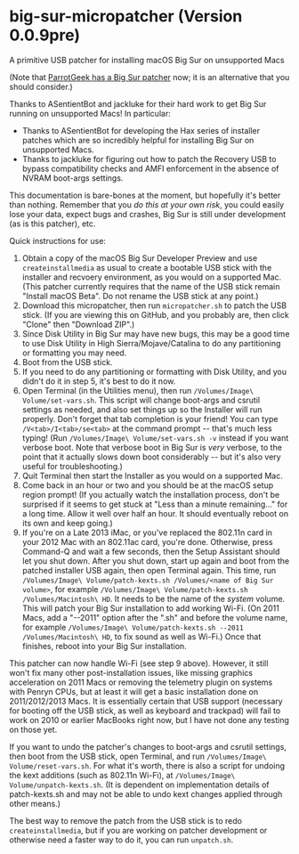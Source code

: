 # big-sur-micropatcher (Version 0.0.9pre)
A primitive USB patcher for installing macOS Big Sur on unsupported Macs

(Note that [ParrotGeek has a Big Sur patcher](https://parrotgeek.com/bigsur/) now; it is an alternative that you should consider.)

Thanks to ASentientBot and jackluke for their hard work to get Big Sur running on unsupported Macs! In particular:

- Thanks to ASentientBot for developing the Hax series of installer patches which are so incredibly helpful for installing Big Sur on unsupported Macs.
- Thanks to jackluke for figuring out how to patch the Recovery USB to bypass compatibility checks and AMFI enforcement in the absence of NVRAM boot-args settings.

This documentation is bare-bones at the moment, but hopefully it's better than nothing. Remember that you *do this at your own risk*, you could easily lose your data, expect bugs and crashes, Big Sur is still under development (as is this patcher), etc.

Quick instructions for use:

1. Obtain a copy of the macOS Big Sur Developer Preview and use `createinstallmedia` as usual to create a bootable USB stick with the installer and recvoery environment, as you would on a supported Mac. (This patcher currently requires that the name of the USB stick remain "Install macOS Beta". Do not rename the USB stick at any point.)
2. Download this micropatcher, then run `micropatcher.sh` to patch the USB stick. (If you are viewing this on GitHub, and you probably are, then click "Clone" then "Download ZIP".)
3. Since Disk Utility in Big Sur may have new bugs, this may be a good time to use Disk Utility in High Sierra/Mojave/Catalina to do any partitioning or formatting you may need.
4. Boot from the USB stick.
5. If you need to do any partitioning or formatting with Disk Utility, and you didn't do it in step 5, it's best to do it now.
6. Open Terminal (in the Utilities menu), then run `/Volumes/Image\ Volume/set-vars.sh`. This script will change boot-args and csrutil settings as needed, and also set things up so the Installer will run properly. Don't forget that tab completion is your friend! You can type `/V<tab>/I<tab>/se<tab>` at the command prompt -- that's much less typing! (Run `/Volumes/Image\ Volume/set-vars.sh -v` instead if you want verbose boot. Note that verbose boot in Big Sur is *very* verbose, to the point that it actually slows down boot considerably -- but it's also very useful for troubleshooting.)
7. Quit Terminal then start the Installer as you would on a supported Mac.
8. Come back in an hour or two and you should be at the macOS setup region prompt! (If you actually watch the installation process, don't be surprised if it seems to get stuck at "Less than a minute remaining..." for a long time. Allow it well over half an hour. It should eventually reboot on its own and keep going.)
9. If you're on a Late 2013 iMac, or you've replaced the 802.11n card in your 2012 Mac with an 802.11ac card, you're done. Otherwise, press Command-Q and wait a few seconds, then the Setup Assistant should let you shut down. After you shut down, start up again and boot from the patched installer USB again, then open Terminal again. This time, run `/Volumes/Image\ Volume/patch-kexts.sh /Volumes/<name of Big Sur volume>`, for example `/Volumes/Image\ Volume/patch-kexts.sh /Volumes/Macintosh\ HD`. It needs to be the name of the *system* volume. This will patch your Big Sur installation to add working Wi-Fi. (On 2011 Macs, add a "--2011" option after the ".sh" and before the volume name, for example `/Volumes/Image\ Volume/patch-kexts.sh --2011 /Volumes/Macintosh\ HD`, to fix sound as well as Wi-Fi.) Once that finishes, reboot into your Big Sur installation.

This patcher can now handle Wi-Fi (see step 9 above). However, it still won't fix many other post-installation issues, like missing graphics acceleration on 2011 Macs or removing the telemetry plugin on systems with Penryn CPUs, but at least it will get a basic installation done on 2011/2012/2013 Macs. It is essentially certain that USB support (necessary for booting off the USB stick, as well as keyboard and trackpad) will fail to work on 2010 or earlier MacBooks right now, but I have not done any testing on those yet.

If you want to undo the patcher's changes to boot-args and csrutil settings, then boot from the USB stick, open Terminal, and run `/Volumes/Image\ Volume/reset-vars.sh`. For what it's worth, there is also a script for undoing the kext additions (such as 802.11n Wi-Fi), at `/Volumes/Image\ Volume/unpatch-kexts.sh`. (It is dependent on implementation details of patch-kexts.sh and may not be able to undo kext changes applied through other means.)

The best way to remove the patch from the USB stick is to redo `createinstallmedia`, but if you are working on patcher development or otherwise need a faster way to do it, you can run `unpatch.sh`.
